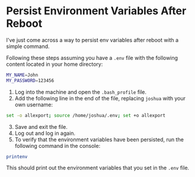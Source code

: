 # Persist Environment Variables After Reboot

I've just come across a way to persist env variables after reboot with a simple command.

Following these steps assuming you have a `.env` file with the following content located in your home directory:

```sh
MY_NAME=John
MY_PASSWORD=123456
```

1. Log into the machine and open the `.bash_profile` file.
2. Add the following line in the end of the file, replacing `joshua` with your own username:

```sh
set -o allexport; source /home/joshua/.env; set +o allexport
```

3. Save and exit the file.
4. Log out and log in again.
5. To verify that the environment variables have been persisted, run the following command in the console:

```sh
printenv
```

This should print out the environment variables that you set in the `.env` file.
